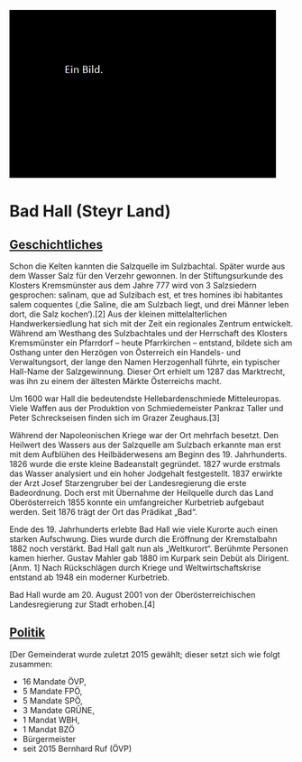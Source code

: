 ![](./bild.png)

# Bad Hall (Steyr Land)

## [Geschichtliches](https://de.wikipedia.org/wiki/Bad_Hall)
Schon die Kelten kannten die Salzquelle im Sulzbachtal. Später wurde aus dem Wasser Salz für den Verzehr gewonnen. In der Stiftungsurkunde des Klosters Kremsmünster aus dem Jahre 777 wird von 3 Salzsiedern gesprochen: salinam, que ad Sulzibach est, et tres homines ibi habitantes salem coquentes (‚die Saline, die am Sulzbach liegt, und drei Männer leben dort, die Salz kochen‘).[2] Aus der kleinen mittelalterlichen Handwerkersiedlung hat sich mit der Zeit ein regionales Zentrum entwickelt. Während am Westhang des Sulzbachtales und der Herrschaft des Klosters Kremsmünster ein Pfarrdorf – heute Pfarrkirchen – entstand, bildete sich am Osthang unter den Herzögen von Österreich ein Handels- und Verwaltungsort, der lange den Namen Herzogenhall führte, ein typischer Hall-Name der Salzgewinnung. Dieser Ort erhielt um 1287 das Marktrecht, was ihn zu einem der ältesten Märkte Österreichs macht.

Um 1600 war Hall die bedeutendste Hellebardenschmiede Mitteleuropas. Viele Waffen aus der Produktion von Schmiedemeister Pankraz Taller und Peter Schreckseisen finden sich im Grazer Zeughaus.[3]

Während der Napoleonischen Kriege war der Ort mehrfach besetzt. Den Heilwert des Wassers aus der Salzquelle am Sulzbach erkannte man erst mit dem Aufblühen des Heilbäderwesens am Beginn des 19. Jahrhunderts. 1826 wurde die erste kleine Badeanstalt gegründet. 1827 wurde erstmals das Wasser analysiert und ein hoher Jodgehalt festgestellt. 1837 erwirkte der Arzt Josef Starzengruber bei der Landesregierung die erste Badeordnung. Doch erst mit Übernahme der Heilquelle durch das Land Oberösterreich 1855 konnte ein umfangreicher Kurbetrieb aufgebaut werden. Seit 1876 trägt der Ort das Prädikat „Bad“.

Ende des 19. Jahrhunderts erlebte Bad Hall wie viele Kurorte auch einen starken Aufschwung. Dies wurde durch die Eröffnung der Kremstalbahn 1882 noch verstärkt. Bad Hall galt nun als „Weltkurort“. Berühmte Personen kamen hierher. Gustav Mahler gab 1880 im Kurpark sein Debüt als Dirigent.[Anm. 1] Nach Rückschlägen durch Kriege und Weltwirtschaftskrise entstand ab 1948 ein moderner Kurbetrieb.

Bad Hall wurde am 20. August 2001 von der Oberösterreichischen Landesregierung zur Stadt erhoben.[4]

## [Politik](https://de.wikipedia.org/wiki/Bad_Hall)
[Der Gemeinderat wurde zuletzt 2015 gewählt; dieser setzt sich wie folgt zusammen:

- 16 Mandate ÖVP,
- 5 Mandate FPÖ,
- 5 Mandate SPÖ,
- 3 Mandate GRÜNE,
- 1 Mandat WBH,
- 1 Mandat BZÖ
- Bürgermeister
- seit 2015 Bernhard Ruf (ÖVP)

